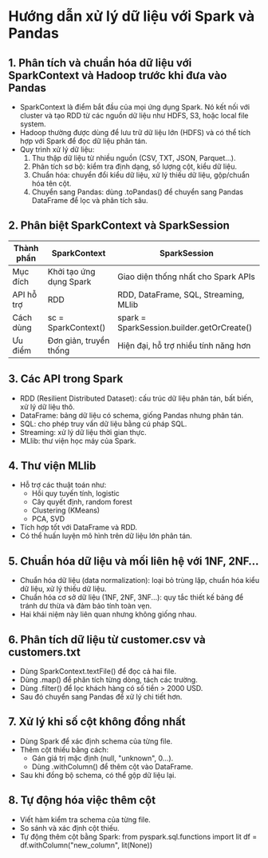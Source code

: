 # Hướng dẫn xử lý dữ liệu với Spark và Pandas

## 1. Phân tích và chuẩn hóa dữ liệu với SparkContext và Hadoop trước khi đưa vào Pandas
- SparkContext là điểm bắt đầu của mọi ứng dụng Spark. Nó kết nối với cluster và tạo RDD từ các nguồn dữ liệu như HDFS, S3, hoặc local file system.
- Hadoop thường được dùng để lưu trữ dữ liệu lớn (HDFS) và có thể tích hợp với Spark để đọc dữ liệu phân tán.
- Quy trình xử lý dữ liệu:
  1. Thu thập dữ liệu từ nhiều nguồn (CSV, TXT, JSON, Parquet…).
  2. Phân tích sơ bộ: kiểm tra định dạng, số lượng cột, kiểu dữ liệu.
  3. Chuẩn hóa: chuyển đổi kiểu dữ liệu, xử lý thiếu dữ liệu, gộp/chuẩn hóa tên cột.
  4. Chuyển sang Pandas: dùng .toPandas() để chuyển sang Pandas DataFrame để lọc và phân tích sâu.

## 2. Phân biệt SparkContext và SparkSession

| Thành phần       | SparkContext                         | SparkSession                          |
|------------------|--------------------------------------|----------------------------------------|
| Mục đích         | Khởi tạo ứng dụng Spark              | Giao diện thống nhất cho Spark APIs   |
| API hỗ trợ       | RDD                                  | RDD, DataFrame, SQL, Streaming, MLlib |
| Cách dùng        | sc = SparkContext()                  | spark = SparkSession.builder.getOrCreate() |
| Ưu điểm          | Đơn giản, truyền thống               | Hiện đại, hỗ trợ nhiều tính năng hơn  |

## 3. Các API trong Spark
- RDD (Resilient Distributed Dataset): cấu trúc dữ liệu phân tán, bất biến, xử lý dữ liệu thô.
- DataFrame: bảng dữ liệu có schema, giống Pandas nhưng phân tán.
- SQL: cho phép truy vấn dữ liệu bằng cú pháp SQL.
- Streaming: xử lý dữ liệu thời gian thực.
- MLlib: thư viện học máy của Spark.

## 4. Thư viện MLlib
- Hỗ trợ các thuật toán như:
  - Hồi quy tuyến tính, logistic
  - Cây quyết định, random forest
  - Clustering (KMeans)
  - PCA, SVD
- Tích hợp tốt với DataFrame và RDD.
- Có thể huấn luyện mô hình trên dữ liệu lớn phân tán.

## 5. Chuẩn hóa dữ liệu và mối liên hệ với 1NF, 2NF…
- Chuẩn hóa dữ liệu (data normalization): loại bỏ trùng lặp, chuẩn hóa kiểu dữ liệu, xử lý thiếu dữ liệu.
- Chuẩn hóa cơ sở dữ liệu (1NF, 2NF, 3NF...): quy tắc thiết kế bảng để tránh dư thừa và đảm bảo tính toàn vẹn.
- Hai khái niệm này liên quan nhưng không giống nhau.

## 6. Phân tích dữ liệu từ customer.csv và customers.txt
- Dùng SparkContext.textFile() để đọc cả hai file.
- Dùng .map() để phân tích từng dòng, tách các trường.
- Dùng .filter() để lọc khách hàng có số tiền > 2000 USD.
- Sau đó chuyển sang Pandas để xử lý chi tiết hơn.

## 7. Xử lý khi số cột không đồng nhất
- Dùng Spark để xác định schema của từng file.
- Thêm cột thiếu bằng cách:
  - Gán giá trị mặc định (null, "unknown", 0…).
  - Dùng .withColumn() để thêm cột vào DataFrame.
- Sau khi đồng bộ schema, có thể gộp dữ liệu lại.

## 8. Tự động hóa việc thêm cột
- Viết hàm kiểm tra schema của từng file.
- So sánh và xác định cột thiếu.
- Tự động thêm cột bằng Spark:
  from pyspark.sql.functions import lit
  df = df.withColumn("new_column", lit(None))
